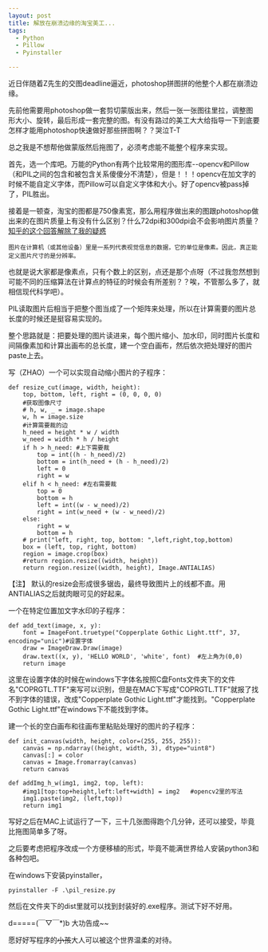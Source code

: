 ```yaml
---
layout: post
title: 解放在崩溃边缘的淘宝美工...
tags:
  - Python
  - Pillow
  - Pyinstaller

---
```


近日伴随着Z先生的交图deadline逼近，photoshop拼图拼的他整个人都在崩溃边缘。

先前他需要用photoshop做一套剪切蒙版出来，然后一张一张图往里拉，调整图形大小、旋转，最后形成一套完整的图。有没有路过的美工大大给指导一下到底要怎样才能用photoshop快速做好那些拼图啊？？哭泣T-T

总之我是不想帮他做蒙版然后拖图了，必须考虑能不能整个程序来实现。


 首先，选一个库吧。万能的Python有两个比较常用的图形库--opencv和Pillow（和PIL之间的包含和被包含关系傻傻分不清楚），但是！！！opencv在加文字的时候不能自定义字体，而Pillow可以自定义字体和大小。好了opencv被pass掉了，PIL胜出。
 
 接着是一顿查，淘宝的图都是750像素宽，那么用程序做出来的图跟photoshop做出来的在图片质量上有没有什么区别？什么72dpi和300dpi会不会影响图片质量？[知乎的这个回答解除了我的疑惑](<https://www.zhihu.com/question/26697578>)

`图片在计算机（或其他设备）里是一系列代表视觉信息的数据，它的单位是像素。因此，真正能定义图片尺寸的是分辨率。`

也就是说大家都是像素点，只有个数上的区别，点还是那个点呀（不过我忽然想到可能不同的压缩算法在计算点的特征的时候会有所差别？？唉，不管那么多了，就相信现代科学吧）。

PIL读取图片后相当于把整个图当成了一个矩阵来处理，所以在计算需要的图片总长度的时候还是挺容易实现的。

整个思路就是：把要处理的图片读进来，每个图片缩小、加水印，同时图片长度和间隔像素加和计算出画布的总长度，建一个空白画布，然后依次把处理好的图片paste上去。

写（ZHAO）一个可以实现自动缩小图片的子程序：


```
def resize_cut(image, width, height):
    top, bottom, left, right = (0, 0, 0, 0)
    #获取图像尺寸
    # h, w, _ = image.shape
    w, h = image.size
    #计算需要裁的边
    h_need = height * w / width
    w_need = width * h / height
    if h > h_need: #上下需要裁
        top = int((h - h_need)/2)
        bottom = int(h_need + (h - h_need)/2)
        left = 0
        right = w
    elif h < h_need: #左右需要裁
        top = 0
        bottom = h
        left = int((w - w_need)/2)
        right = int(w_need + (w - w_need)/2)
    else:
        right = w
        bottom = h
    # print("left, right, top, bottom: ",left,right,top,bottom)
    box = (left, top, right, bottom)
    region = image.crop(box)
    #return region.resize((width, height))
    return region.resize((width, height), Image.ANTIALIAS)
```
【注】 默认的resize会形成很多锯齿，最终导致图片上的线都不直。用ANTIALIAS之后就肉眼可见的好起来。


一个在特定位置加文字水印的子程序：


```
def add_text(image, x, y):
    font = ImageFont.truetype("Copperplate Gothic Light.ttf", 37, encoding="unic")#设置字体
    draw = ImageDraw.Draw(image)
    draw.text((x, y), 'HELLO WORLD', 'white', font)  #左上角为(0,0)
    return image
```    

这里在设置字体的时候在windows下字体名按照C盘Fonts文件夹下的文件名"COPRGTL.TTF"来写可以识别，但是在MAC下写成"COPRGTL.TTF"就报了找不到字体的错误，改成"Copperplate Gothic Light.ttf"才能找到。"Copperplate Gothic Light.ttf"在windows下不能找到字体。

建一个长的空白画布和往画布里粘贴处理好的图片的子程序：

```
def init_canvas(width, height, color=(255, 255, 255)):
    canvas = np.ndarray((height, width, 3), dtype="uint8")
    canvas[:] = color
    canvas = Image.fromarray(canvas)
    return canvas

def addImg_h_w(img1, img2, top, left):
    #img1[top:top+height,left:left+width] = img2   #opencv2里的写法
    img1.paste(img2, (left,top))
    return img1
```

写好之后在MAC上试运行了一下，三十几张图得跑个几分钟，还可以接受，毕竟比拖图简单多了呀。

之后要考虑把程序改成一个方便移植的形式，毕竟不能满世界给人安装python3和各种包吧。

在windows下安装pyinstaller，

```
pyinstaller -F .\pil_resize.py
```

然后在文件夹下的dist里就可以找到封装好的.exe程序。测试下好不好用。


d=====(￣▽￣*)b 大功告成~~





愿好好写程序的~~小孩~~大人可以被这个世界温柔的对待。
